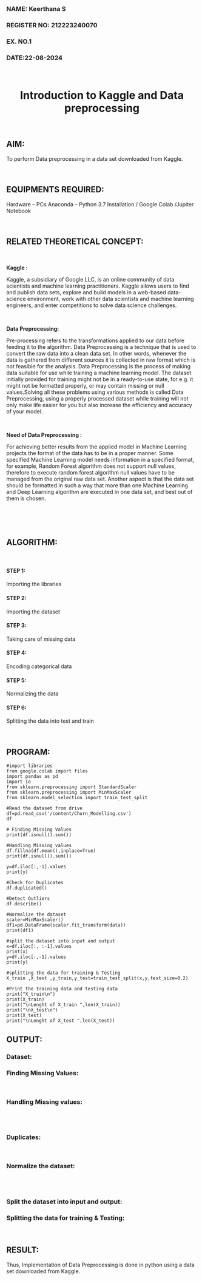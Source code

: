 <br>
<H3>NAME: Keerthana S</H3>
<H3>REGISTER NO: 212223240070</H3>
<H3>EX. NO.1</H3>
<H3>DATE:22-08-2024</H3>
<br>
<H1 ALIGN =CENTER> Introduction to Kaggle and Data preprocessing</H1>
<br>

## AIM:
To perform Data preprocessing in a data set downloaded from Kaggle.

<br>

## EQUIPMENTS REQUIRED:
Hardware – PCs
Anaconda – Python 3.7 Installation / Google Colab /Jupiter Notebook

<br>

## RELATED THEORETICAL CONCEPT:
<br>

**Kaggle :**

Kaggle, a subsidiary of Google LLC, is an online community of data scientists and machine learning practitioners. Kaggle allows users to find and publish data sets, explore and build models in a web-based data-science environment, work with other data scientists and machine learning engineers, and enter competitions to solve data science challenges.

<br>

**Data Preprocessing:**

Pre-processing refers to the transformations applied to our data before feeding it to the algorithm. Data Preprocessing is a technique that is used to convert the raw data into a clean data set. In other words, whenever the data is gathered from different sources it is collected in raw format which is not feasible for the analysis.
Data Preprocessing is the process of making data suitable for use while training a machine learning model. The dataset initially provided for training might not be in a ready-to-use state, for e.g. it might not be formatted properly, or may contain missing or null values.Solving all these problems using various methods is called Data Preprocessing, using a properly processed dataset while training will not only make life easier for you but also increase the efficiency and accuracy of your model.

<br>

**Need of Data Preprocessing :**

For achieving better results from the applied model in Machine Learning projects the format of the data has to be in a proper manner. Some specified Machine Learning model needs information in a specified format, for example, Random Forest algorithm does not support null values, therefore to execute random forest algorithm null values have to be managed from the original raw data set.
Another aspect is that the data set should be formatted in such a way that more than one Machine Learning and Deep Learning algorithm are executed in one data set, and best out of them is chosen.

<br>
<br>
<br>

## ALGORITHM:
<br>

#### STEP 1:
Importing the libraries<BR>
#### STEP 2:
Importing the dataset<BR>
#### STEP 3:
Taking care of missing data<BR>
#### STEP 4:
Encoding categorical data<BR>
#### STEP 5:
Normalizing the data<BR>
#### STEP 6:
Splitting the data into test and train<BR>

<br>

##  PROGRAM:
```
#import libraries
from google.colab import files
import pandas as pd
import io
from sklearn.preprocessing import StandardScaler
from sklearn.preprocessing import MinMaxScaler
from sklearn.model_selection import train_test_split

#Read the dataset from drive
df=pd.read_csv('/content/Churn_Modelling.csv')
df

# Finding Missing Values
print(df.isnull().sum())

#Handling Missing values
df.fillna(df.mean(),inplace=True)
print(df.isnull().sum())

y=df.iloc[:,-1].values
print(y)

#Check for Duplicates
df.duplicated()

#Detect Outliers
df.describe()

#Normalize the dataset
scaler=MinMaxScaler()
df1=pd.DataFrame(scaler.fit_transform(data))
print(df1)

#split the dataset into input and output
x=df.iloc[:, :-1].values
print(x)
y=df.iloc[:,-1].values
print(y)

#splitting the data for training & Testing
X_train ,X_test ,y_train,y_test=train_test_split(x,y,test_size=0.2)

#Print the training data and testing data
print("X_train\n")
print(X_train)
print("\nLenght of X_train ",len(X_train))
print("\nX_test\n")
print(X_test)
print("\nLenght of X_test ",len(X_test))

```
## OUTPUT:
### Dataset:



### Finding Missing Values:


<br>

### Handling Missing values:


<BR>
<BR>

### Duplicates:



<BR>

### Normalize the dataset:



<BR>
<BR>
  
### Split the dataset into input and output:



### Splitting the data for training & Testing:


<BR>

## RESULT:
Thus, Implementation of Data Preprocessing is done in python  using a data set downloaded from Kaggle.


